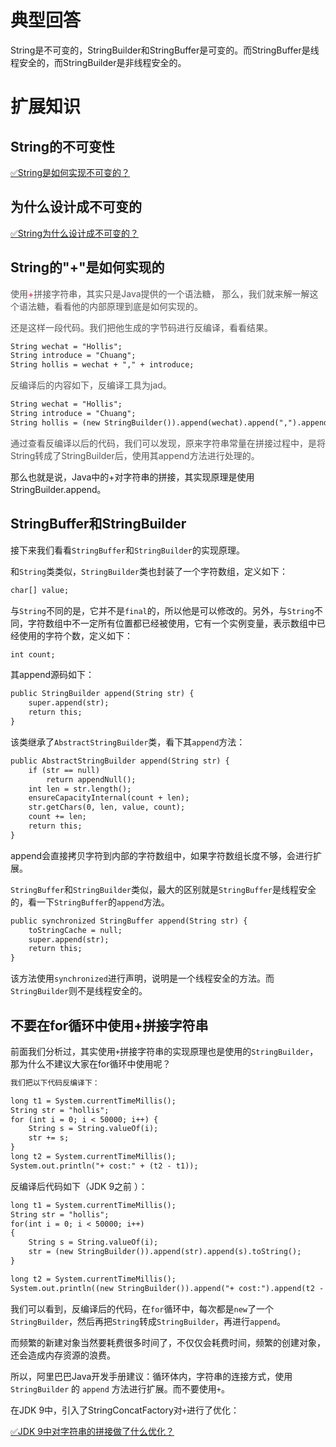 # 典型回答


String是不可变的，StringBuilder和StringBuffer是可变的。而StringBuffer是线程安全的，而StringBuilder是非线程安全的。



# 扩展知识


## String的不可变性


[✅String是如何实现不可变的？](https://www.yuque.com/hollis666/qyhor6/ik9x1gx4zddllhhg)



## 为什么设计成不可变的


[✅String为什么设计成不可变的？](https://www.yuque.com/hollis666/qyhor6/hhkgh2nsrlnf2g0g)

## String的"+"是如何实现的


<font style="color:rgb(85, 85, 85);">使用</font><font style="color:rgb(199, 37, 78);background-color:rgb(249, 242, 244);">+</font><font style="color:rgb(85, 85, 85);">拼接字符串，其实只是Java提供的一个语法糖， 那么，我们就来解一解这个语法糖，看看他的内部原理到底是如何实现的。</font>

<font style="color:rgb(85, 85, 85);">还是这样一段代码。我们把他生成的字节码进行反编译，看看结果。</font>



```latex
String wechat = "Hollis";
String introduce = "Chuang";
String hollis = wechat + "," + introduce;
```



<font style="color:rgb(85, 85, 85);">反编译后的内容如下，反编译工具为jad。</font>

<font style="color:rgb(85, 85, 85);"></font>

```latex
String wechat = "Hollis";
String introduce = "Chuang";
String hollis = (new StringBuilder()).append(wechat).append(",").append(introduce).toString();
```

<font style="color:rgb(85, 85, 85);"></font>

<font style="color:rgb(85, 85, 85);">通过查看反编译以后的代码，我们可以发现，原来字符串常量在拼接过程中，是将String转成了StringBuilder后，使用其append方法进行处理的。</font>

<font style="color:rgb(85, 85, 85);"></font>

那么也就是说，Java中的+对字符串的拼接，其实现原理是使用StringBuilder.append。





## StringBuffer和StringBuilder


接下来我们看看`StringBuffer`和`StringBuilder`的实现原理。



和`String`类类似，`StringBuilder`类也封装了一个字符数组，定义如下：



```latex
char[] value;
```





与`String`不同的是，它并不是`final`的，所以他是可以修改的。另外，与`String`不同，字符数组中不一定所有位置都已经被使用，它有一个实例变量，表示数组中已经使用的字符个数，定义如下：



```latex
int count;
```



其append源码如下：



```latex
public StringBuilder append(String str) {
    super.append(str);
    return this;
}
```



该类继承了`AbstractStringBuilder`类，看下其`append`方法：



```latex
public AbstractStringBuilder append(String str) {
    if (str == null)
        return appendNull();
    int len = str.length();
    ensureCapacityInternal(count + len);
    str.getChars(0, len, value, count);
    count += len;
    return this;
}
```





append会直接拷贝字符到内部的字符数组中，如果字符数组长度不够，会进行扩展。



`StringBuffer`和`StringBuilder`类似，最大的区别就是`StringBuffer`是线程安全的，看一下`StringBuffer`的`append`方法。



```latex
public synchronized StringBuffer append(String str) {
    toStringCache = null;
    super.append(str);
    return this;
}
```



该方法使用`synchronized`进行声明，说明是一个线程安全的方法。而`StringBuilder`则不是线程安全的。



## 不要在for循环中使用+拼接字符串




前面我们分析过，其实使用`+`拼接字符串的实现原理也是使用的`StringBuilder`，那为什么不建议大家在for循环中使用呢？



```latex
我们把以下代码反编译下：

long t1 = System.currentTimeMillis();
String str = "hollis";
for (int i = 0; i < 50000; i++) {
    String s = String.valueOf(i);
    str += s;
}
long t2 = System.currentTimeMillis();
System.out.println("+ cost:" + (t2 - t1));
```



反编译后代码如下（JDK 9之前 ）：



```latex
long t1 = System.currentTimeMillis();
String str = "hollis";
for(int i = 0; i < 50000; i++)
{
    String s = String.valueOf(i);
    str = (new StringBuilder()).append(str).append(s).toString();
}

long t2 = System.currentTimeMillis();
System.out.println((new StringBuilder()).append("+ cost:").append(t2 - t1).toString());
```



我们可以看到，反编译后的代码，在`for`循环中，每次都是`new`了一个`StringBuilder`，然后再把`String`转成`StringBuilder`，再进行`append`。



而频繁的新建对象当然要耗费很多时间了，不仅仅会耗费时间，频繁的创建对象，还会造成内存资源的浪费。



所以，阿里巴巴Java开发手册建议：循环体内，字符串的连接方式，使用 `StringBuilder` 的 `append` 方法进行扩展。而不要使用`+`。



在JDK 9中，引入了StringConcatFactory对`+`进行了优化：



[✅JDK 9中对字符串的拼接做了什么优化？](https://www.yuque.com/hollis666/qyhor6/ifyf24hsuuvwynlp)





